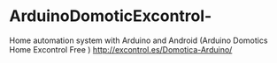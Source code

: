 ArduinoDomoticExcontrol-
========================

Home automation system with Arduino and Android (Arduino Domotics Home Excontrol Free ) http://excontrol.es/Domotica-Arduino/
